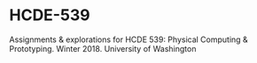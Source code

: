 # HCDE-539
Assignments &amp; explorations for HCDE 539: Physical Computing &amp; Prototyping. Winter 2018. University of Washington
